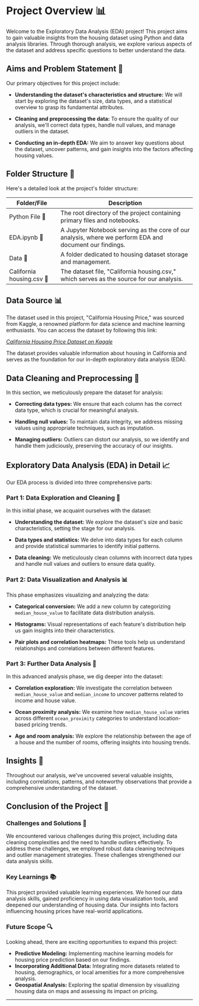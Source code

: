 # Project Overview 📊

Welcome to the Exploratory Data Analysis (EDA) project! This project aims to gain valuable insights from the housing dataset using Python and data analysis libraries. Through thorough analysis, we explore various aspects of the dataset and address specific questions to better understand the data.

## Aims and Problem Statement 🎯

Our primary objectives for this project include:

- **Understanding the dataset's characteristics and structure:** We will start by exploring the dataset's size, data types, and a statistical overview to grasp its fundamental attributes.

- **Cleaning and preprocessing the data:** To ensure the quality of our analysis, we'll correct data types, handle null values, and manage outliers in the dataset.

- **Conducting an in-depth EDA:** We aim to answer key questions about the dataset, uncover patterns, and gain insights into the factors affecting housing values.

## Folder Structure 📁

Here's a detailed look at the project's folder structure:

| **Folder/File**      | **Description**                                          |
|-----------------------|----------------------------------------------------------|
| Python File 📂       | The root directory of the project containing primary files and notebooks. |
| EDA.ipynb 📒          | A Jupyter Notebook serving as the core of our analysis, where we perform EDA and document our findings. |
| Data 📂               | A folder dedicated to housing dataset storage and management. |
| California housing.csv 📄       | The dataset file, "California housing.csv," which serves as the source for our analysis. |

## Data Source 📊

The dataset used in this project, "California Housing Price," was sourced from Kaggle, a renowned platform for data science and machine learning enthusiasts. You can access the dataset by following this link:

[_California Housing Price Dataset on Kaggle_](https://www.kaggle.com/camnugent/california-housing-prices)

The dataset provides valuable information about housing in California and serves as the foundation for our in-depth exploratory data analysis (EDA).



## Data Cleaning and Preprocessing 🧹

In this section, we meticulously prepare the dataset for analysis:

- **Correcting data types:** We ensure that each column has the correct data type, which is crucial for meaningful analysis.

- **Handling null values:** To maintain data integrity, we address missing values using appropriate techniques, such as imputation.

- **Managing outliers:** Outliers can distort our analysis, so we identify and handle them judiciously, preserving the accuracy of our insights.

## Exploratory Data Analysis (EDA) in Detail 📈

Our EDA process is divided into three comprehensive parts:

### Part 1: Data Exploration and Cleaning 🧐

In this initial phase, we acquaint ourselves with the dataset:

- **Understanding the dataset:** We explore the dataset's size and basic characteristics, setting the stage for our analysis.

- **Data types and statistics:** We delve into data types for each column and provide statistical summaries to identify initial patterns.

- **Data cleaning:** We meticulously clean columns with incorrect data types and handle null values and outliers to ensure data quality.

### Part 2: Data Visualization and Analysis 📊

This phase emphasizes visualizing and analyzing the data:

- **Categorical conversion:** We add a new column by categorizing `median_house_value` to facilitate data distribution analysis.

- **Histograms:** Visual representations of each feature's distribution help us gain insights into their characteristics.

- **Pair plots and correlation heatmaps:** These tools help us understand relationships and correlations between different features.

### Part 3: Further Data Analysis 📝

In this advanced analysis phase, we dig deeper into the dataset:

- **Correlation exploration:** We investigate the correlation between `median_house_value` and `median_income` to uncover patterns related to income and house value.

- **Ocean proximity analysis:** We examine how `median_house_value` varies across different `ocean_proximity` categories to understand location-based pricing trends.

- **Age and room analysis:** We explore the relationship between the age of a house and the number of rooms, offering insights into housing trends.

## Insights 🚀

Throughout our analysis, we've uncovered several valuable insights, including correlations, patterns, and noteworthy observations that provide a comprehensive understanding of the dataset.

## Conclusion of the Project 🎉

### Challenges and Solutions 🤔

We encountered various challenges during this project, including data cleaning complexities and the need to handle outliers effectively. To address these challenges, we employed robust data cleaning techniques and outlier management strategies. These challenges strengthened our data analysis skills.

### Key Learnings 📚

This project provided valuable learning experiences. We honed our data analysis skills, gained proficiency in using data visualization tools, and deepened our understanding of housing data. Our insights into factors influencing housing prices have real-world applications.

### Future Scope 🔍

Looking ahead, there are exciting opportunities to expand this project:

- **Predictive Modeling:** Implementing machine learning models for housing price prediction based on our findings.
- **Incorporating Additional Data:** Integrating more datasets related to housing, demographics, or local amenities for a more comprehensive analysis.
- **Geospatial Analysis:** Exploring the spatial dimension by visualizing housing data on maps and assessing its impact on pricing.

---
